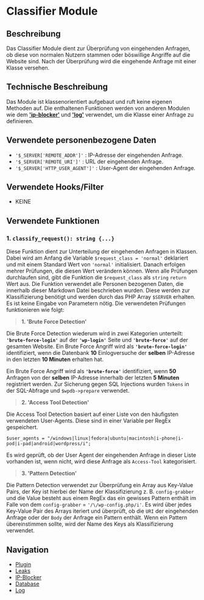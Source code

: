 # Classifier Module

## Beschreibung

Das Classifier Module dient zur Überprüfung von eingehenden Anfragen, ob diese von normalen Nutzern stammen oder böswillige Angriffe auf die Website sind. Nach der Überprüfung wird die eingehende Anfrage mit einer Klasse versehen.

## Technische Beschreibung

Das Module ist klassenorientiert aufgebaut und ruft keine eigenen Methoden auf. Die enthaltenen Funktionen werden von anderen Modulen wie dem **['ip-blocker'](../docs/ip-blocker.md)** und **['log'](../docs/log.md)** verwendet, um die Klasse einer Anfrage zu definieren.

## Verwendete personenbezogene Daten

- `'$_SERVER['REMOTE_ADDR']'` : IP-Adresse der eingehenden Anfrage.
- `'$_SERVER['REMOTE_URI']'` : URL der eingehenden Anfrage.
- `'$_SERVER['HTTP_USER_AGENT']'` : User-Agent der eingehenden Anfrage.

## Verwendete Hooks/Filter

- KEINE

## Verwendete Funktionen

 ### 1. `classify_request(): string {...}`

Diese Funktion dient zur Unterteilung der eingehenden Anfragen in Klassen. Dabei wird am Anfang die Variable `$request_class = 'normal'` deklariert und mit einem Standard Wert von `'normal'` initialisiert. Danach erfolgen mehrer Prüfungen, die diesen Wert verändern können. Wenn alle Prüfungen durchlaufen sind, gibt die Funktion die `$request_class` als `string` `return` Wert aus. Die Funktion verwendet alle Personen bezogenen Daten, die innerhalb dieser Markdown Datei beschrieben wurden. Diese werden zur Klassifizierung benötigt und werden durch das PHP Array `$SERVER` erhalten. Es ist keine Eingabe von Parametern nötig. Die verwendeten Prüfungen funktionieren wie folgt:   

>  **1. 'Brute Force Detection'**

Die Brute Force Detection wiederum wird in zwei Kategorien unterteilt: **``'brute-force-login'``** auf der **``'wp-login'``** Seite und **``'brute-force'``** auf der gesamten Website. Ein Brute Force Angriff wird als **``'brute-force-login'``** identifiziert, wenn die Datenbank **10** Einlogversuche der **selben** IP-Adresse in den letzten **10 Minuten** erhalten hat.

Ein Brute Force Angriff wird als **``'brute-force'``** identifiziert, wenn **50** Anfragen von der **selben** IP-Adresse innerhalb der letzten **5 Minuten** registriert werden.
Zur Sicherung gegen SQL Injections wurden `Tokens` in der SQL-Abfrage und `$wpdb->prepare` verwendet.

> **2. 'Access Tool Detection'**

Die Access Tool Detection basiert auf einer Liste von den häufigsten verwendeten User-Agents. Diese sind in einer Variable per RegEx gespeichert.

`$user_agents = "/windows|linux|fedora|ubuntu|macintosh|i-phone|i-pod|i-pad|android|wordpress/i";` 

Es wird geprüft, ob der User Agent der eingehenden Anfrage in dieser Liste vorhanden ist, wenn nicht, wird diese Anfrage als `Access-Tool` kategorisiert.

> **3. 'Pattern Detection'**

Die Pattern Detection verwendet zur Überprüfung ein Array aus Key-Value Pairs, der Key ist hierbei der Name der Klassifizierung z. B. `config-grabber` und die Value besteht aus einem RegEx das ein gewisses Pattern enthält im Falle von dem `config-grabber` = `'/\/wp-config.php/i'`. Es wird über jedes Key-Value Pair des Arrays iteriert und überprüft, ob die `URI` der eingehenden Anfrage oder der `Body` der Anfrage ein Pattern enthält. Wenn ein Pattern übereinstimmen sollte, wird der Name des Keys als Klassifizierung verwendet.

## Navigation
- [Plugin](/README.md)
- [Leaks](../docs/leaks.md)
- [IP-Blocker](../docs/ip-blocker.md)
- [Database](../docs/database)
- [Log](../docs/log.md)